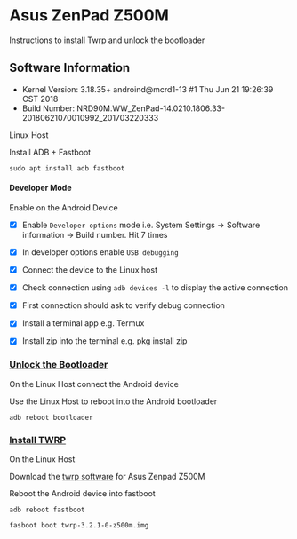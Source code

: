 # Asus ZenPad Z500M

Instructions to install Twrp and unlock the bootloader

## Software Information

* Kernel Version: 3.18.35+ androind@mcrd1-13 #1 Thu Jun 21 19:26:39 CST 2018
* Build Number: NRD90M.WW_ZenPad-14.0210.1806.33-20180621070010992_201703220333

Linux Host

Install ADB + Fastboot
```
sudo apt install adb fastboot
```

#### Developer Mode

Enable on the Android Device

- [x] Enable `Developer options` mode i.e. System Settings -> Software information -> Build number. Hit 7 times
- [x] In developer options enable `USB debugging`
- [x] Connect the device to the Linux host
- [x] Check connection using `adb devices -l` to display the active connection
- [x] First connection should ask to verify debug connection
- [x] Install a terminal app e.g. Termux
- [x] Install zip into the terminal e.g. pkg install zip


### [Unlock the Bootloader](https://forum.xda-developers.com/t/tool-unlock-bootloader-in-asus-zenpad-3s-10-z500m-p027.3730909/)

On the Linux Host connect the Android device

Use the Linux Host to reboot into the Android bootloader

```
adb reboot bootloader
```

### [Install TWRP](https://forum.xda-developers.com/t/twrp-recovery-asus-zenpad-3s-10-z500m.3758333/)

On the Linux Host

Download the [twrp software](https://forum.xda-developers.com/attachment.php?attachmentid=4436470) for Asus Zenpad Z500M

Reboot the Android device into fastboot

```
adb reboot fastboot
```


```
fasboot boot twrp-3.2.1-0-z500m.img
```
